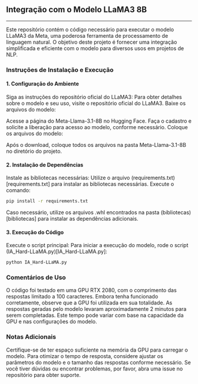 ## Integração com o Modelo LLaMA3 8B
***
Este repositório contém o código necessário para executar o modelo LLaMA3 da Meta, uma poderosa ferramenta de processamento de linguagem natural. O objetivo deste projeto é fornecer uma integração simplificada e eficiente com o modelo para diversos usos em projetos de NLP.

### Instruções de Instalação e Execução
#### 1. Configuração do Ambiente
Siga as instruções do repositório oficial do LLaMA3: Para obter detalhes sobre o modelo e seu uso, visite o repositório oficial do LLaMA3.
Baixe os arquivos do modelo:

Acesse a página do Meta-Llama-3.1-8B no Hugging Face.
Faça o cadastro e solicite a liberação para acesso ao modelo, conforme necessário.
Coloque os arquivos do modelo:

Após o download, coloque todos os arquivos na pasta Meta-Llama-3.1-8B no diretório do projeto.
#### 2. Instalação de Dependências
Instale as bibliotecas necessárias:
Utilize o arquivo (requirements.txt)[requirements.txt] para instalar as bibliotecas necessárias. Execute o comando:

``` bash
pip install -r requirements.txt
```
Caso necessário, utilize os arquivos .whl encontrados na pasta (bibliotecas)[bibliotecas] para instalar as dependências adicionais.

#### 3. Execução do Código
Execute o script principal:
Para iniciar a execução do modelo, rode o script (IA_Hard-LLaMA.py)[IA_Hard-LLaMA.py]:

``` bash
python IA_Hard-LLaMA.py
```

### Comentários de Uso
O código foi testado em uma GPU RTX 2080, com o comprimento das respostas limitado a 100 caracteres. Embora tenha funcionado corretamente, observe que a GPU foi utilizada em sua totalidade.
As respostas geradas pelo modelo levaram aproximadamente 2 minutos para serem completadas. Este tempo pode variar com base na capacidade da GPU e nas configurações do modelo.

### Notas Adicionais
Certifique-se de ter espaço suficiente na memória da GPU para carregar o modelo.
Para otimizar o tempo de resposta, considere ajustar os parâmetros do modelo e o tamanho das respostas conforme necessário.
Se você tiver dúvidas ou encontrar problemas, por favor, abra uma issue no repositório para obter suporte.

